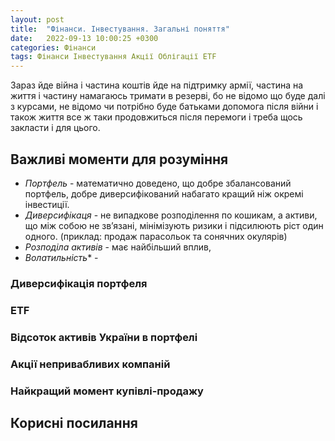 ```yaml
---
layout: post
title:  "Фінанси. Інвестування. Загальні поняття"
date:   2022-09-13 10:00:25 +0300
categories: Фінанси
tags: Фінанси Інвестування Акції Облігації ETF
---
```


Зараз йде війна і частина коштів йде на підтримку армії, частина на життя і частину намагаюсь тримати в резерві, бо не відомо що буде далі з курсами, не відомо чи потрібно буде батьками допомога після війни і також життя все ж таки продовжиться після перемоги і треба щось закласти і для цього.

## Важливі моменти для розуміння

- *Портфель* - математично доведено, що добре збалансований портфель, добре диверсифікований набагато кращий ніж окремі інвестиції.
- *Диверсифікаця* - не випадкове розподілення по кошикам, а активи, що між собою не звʼязані, мінімізують ризики і підсилюють ріст один одного. (приклад: продаж парасольок та сонячних окулярів)
- *Розподіла активів* - має найбільший вплив, 
- *Волатильність** - 

### Диверсифікація портфеля

### ETF

### Відсоток активів України в портфелі

### Акції непривабливих компаній

### Найкращий момент купівлі-продажу

## Корисні посилання